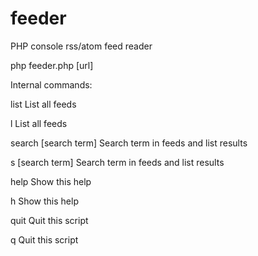 # feeder
PHP console rss/atom feed reader 

 php feeder.php [url]
 
 Internal commands:
 
 list                      List all feeds
 
 l                         List all feeds
 
 search [search term]      Search term in feeds and list results
 
 s [search term]           Search term in feeds and list results
 
 help                      Show this help
 
 h                         Show this help
 
 quit                      Quit this script
 
 q                         Quit this script
